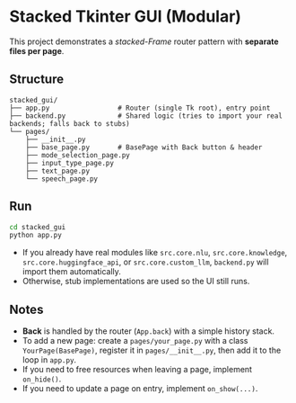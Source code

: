 
# Stacked Tkinter GUI (Modular)

This project demonstrates a *stacked-Frame* router pattern with **separate files per page**.

## Structure
```
stacked_gui/
├── app.py                 # Router (single Tk root), entry point
├── backend.py             # Shared logic (tries to import your real backends; falls back to stubs)
└── pages/
    ├── __init__.py
    ├── base_page.py       # BasePage with Back button & header
    ├── mode_selection_page.py
    ├── input_type_page.py
    ├── text_page.py
    └── speech_page.py
```

## Run
```bash
cd stacked_gui
python app.py
```

- If you already have real modules like `src.core.nlu`, `src.core.knowledge`, `src.core.huggingface_api`,
  or `src.core.custom_llm`, `backend.py` will import them automatically.
- Otherwise, stub implementations are used so the UI still runs.

## Notes
- **Back** is handled by the router (`App.back`) with a simple history stack.
- To add a new page: create a `pages/your_page.py` with a class `YourPage(BasePage)`, register it in `pages/__init__.py`, then add it to the loop in `app.py`.
- If you need to free resources when leaving a page, implement `on_hide()`.
- If you need to update a page on entry, implement `on_show(...)`.
